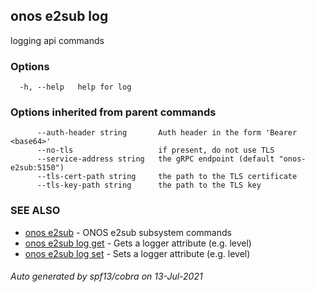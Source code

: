 ## onos e2sub log

logging api commands

### Options

```
  -h, --help   help for log
```

### Options inherited from parent commands

```
      --auth-header string       Auth header in the form 'Bearer <base64>'
      --no-tls                   if present, do not use TLS
      --service-address string   the gRPC endpoint (default "onos-e2sub:5150")
      --tls-cert-path string     the path to the TLS certificate
      --tls-key-path string      the path to the TLS key
```

### SEE ALSO

* [onos e2sub](onos_e2sub.md)	 - ONOS e2sub subsystem commands
* [onos e2sub log get](onos_e2sub_log_get.md)	 - Gets a logger attribute (e.g. level)
* [onos e2sub log set](onos_e2sub_log_set.md)	 - Sets a logger attribute (e.g. level)

###### Auto generated by spf13/cobra on 13-Jul-2021
